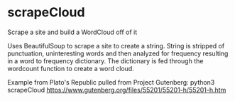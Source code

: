 # scrapeCloud
Scrape a site and build a WordCloud off of it

Uses BeautifulSoup to scrape a site to create a string. 
String is stripped of punctuation, uninteresting words and then analyzed for frequency resulting in a word to frequency dictionary.
The dictionary is fed through the wordcount function to create a word cloud.

Example from Plato's Republic pulled from Project Gutenberg:
python3 scrapeCloud https://www.gutenberg.org/files/55201/55201-h/55201-h.htm

